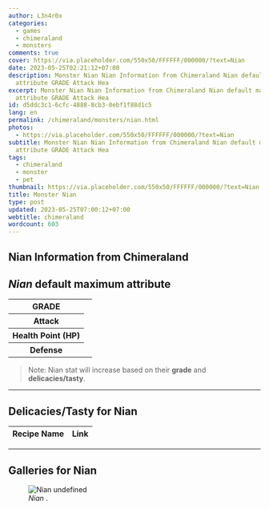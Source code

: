 ```yaml
---
author: L3n4r0x
categories:
  - games
  - chimeraland
  - monsters
comments: true
cover: https://via.placeholder.com/550x50/FFFFFF/000000/?text=Nian
date: 2023-05-25T02:21:12+07:00
description: Monster Nian Nian Information from Chimeraland Nian default maximum
  attribute GRADE Attack Hea
excerpt: Monster Nian Nian Information from Chimeraland Nian default maximum
  attribute GRADE Attack Hea
id: d5ddc3c1-6cfc-4888-8cb3-0ebf1f88d1c5
lang: en
permalink: /chimeraland/monsters/nian.html
photos:
  - https://via.placeholder.com/550x50/FFFFFF/000000/?text=Nian
subtitle: Monster Nian Nian Information from Chimeraland Nian default maximum
  attribute GRADE Attack Hea
tags:
  - chimeraland
  - monster
  - pet
thumbnail: https://via.placeholder.com/550x50/FFFFFF/000000/?text=Nian
title: Monster Nian
type: post
updated: 2023-05-25T07:00:12+07:00
webtitle: chimeraland
wordcount: 603
---
```


<link
  rel="stylesheet"
  href="https://rawcdn.githack.com/dimaslanjaka/Web-Manajemen/870a349/css/bootstrap-5-3-0-alpha3-wrapper.css"
/>
<section id="bootstrap-wrapper">
  <div data-bs-theme="dark">
    <h2>Nian Information from Chimeraland</h2>
    <h2 id="attribute"><i>Nian</i> default maximum attribute</h2>
    <div class="row">
      <div class="col mb-2">
        <div class="card">
          <div class="card-body">
            <table>
              <tr>
                <th>GRADE</th>
                <td><br /></td>
              </tr>
              <tr>
                <th>Attack</th>
                <td></td>
              </tr>
              <tr>
                <th>Health Point (HP)</th>
                <td></td>
              </tr>
              <tr>
                <th>Defense</th>
                <td></td>
              </tr>
            </table>
          </div>
        </div>
      </div>
    </div>
    <blockquote class="bd-callout bd-callout-warning">
      Note: Nian stat will increase based on their <b>grade</b> and
      <b>delicacies/tasty</b>.
    </blockquote>
    <hr />
    <h2 id="delicacies">Delicacies/Tasty for Nian</h2>
    <div class="card">
      <div class="card-body">
        <div class="table-responsive">
          <table class="table table-striped">
            <thead>
              <tr>
                <th>Recipe Name</th>
                <th>Link</th>
              </tr>
            </thead>
            <tbody></tbody>
          </table>
        </div>
      </div>
    </div>
    <hr />
    <div id="gallery">
      <h2>Galleries for Nian</h2>
      <div class="row">
        <div class="col-lg-6 col-12">
          <figure>
            <img
              src="https://www.webmanajemen.com/undefined"
              alt="Nian undefined"
            />
            <figcaption style="word-wrap: break-word"><i>Nian</i> .</figcaption>
          </figure>
        </div>
      </div>
    </div>
  </div>
</section>